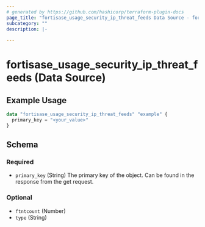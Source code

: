 ```yaml
---
# generated by https://github.com/hashicorp/terraform-plugin-docs
page_title: "fortisase_usage_security_ip_threat_feeds Data Source - fortisase"
subcategory: ""
description: |-
  
---
```


# fortisase_usage_security_ip_threat_feeds (Data Source)



## Example Usage

```terraform
data "fortisase_usage_security_ip_threat_feeds" "example" {
  primary_key = "<your_value>"
}
```

<!-- schema generated by tfplugindocs -->
## Schema

### Required

- `primary_key` (String) The primary key of the object. Can be found in the response from the get request.

### Optional

- `ftntcount` (Number)
- `type` (String)
